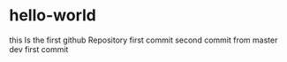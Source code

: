 # hello-world
this Is the first github Repository
first commit
second commit from master
dev first commit
